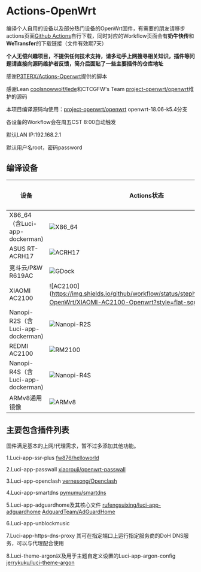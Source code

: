 # Actions-OpenWrt
编译个人自用的设备以及部分热门设备的OpenWrt固件，有需要的朋友请移步actions页面[Github Actions](https://github.com/stephensund/Openwrt-Actions/actions)自行下载，同时对应的Workflow页面会有**奶牛快传**和**WeTransfer**的下载链接（文件有效期7天）

**个人无偿兴趣项目，不提供任何技术支持，请多动手上网搜寻相关知识，插件等问题请直接向源码维护者反馈，简介后面贴了一些主要插件的仓库地址**

感谢[P3TERX/Actions-Openwrt](https://github.com/P3TERX/Actions-OpenWrt)提供的脚本

感谢Lean [coolsnowwolf/lede](https://github.com/coolsnowwolf/lede)和CTCGFW's Team [project-openwrt/openwrt](https://github.com/project-openwrt/openwrt)维护的源码

本项目编译源码均使用：[project-openwrt/openwrt](https://github.com/project-openwrt/openwrt) openwrt-18.06-k5.4分支

各设备的Workflow会在周五CST 8:00自动触发

默认LAN IP:192.168.2.1

默认用户名root，密码password

## 编译设备
|   设备   |  Actions状态  |  对应Actions链接  |
|  ----  |  ----  |  ----  |
|  X86_64（含Luci-app-dockerman)  | ![X86_64](https://img.shields.io/github/workflow/status/stephensund/Actions-OpenWrt/X86_64-Openwrt?style=flat-square) |  [X86_64](https://github.com/stephensund/Actions-OpenWrt/actions?query=workflow%3AX86_64-Openwrt)  |
|  ASUS RT-ACRH17  | ![ACRH17](https://img.shields.io/github/workflow/status/stephensund/Actions-OpenWrt/ACRH17-Openwrt?style=flat-square) |  [ASUS RT-ACRH17](https://github.com/stephensund/Actions-OpenWrt/actions?query=workflow%3AACRH17-Openwrt)  |
|  竞斗云/P&W R619AC  |  ![GDock](https://img.shields.io/github/workflow/status/stephensund/Actions-OpenWrt/GDock-OpenWrt?style=flat-square)  |  [竞斗云/R619AC](https://github.com/stephensund/Actions-OpenWrt/actions?query=workflow%3AGDock-OpenWrt)  |
|  XIAOMI AC2100  |  ![AC2100](https://img.shields.io/github/workflow/status/stephensund/Actions-OpenWrt/XIAOMI-AC2100-Openwrt?style=flat-square）  |  [XIAOMI-AC2100](https://github.com/stephensund/Actions-OpenWrt/actions?query=workflow%3AXIAOMI-AC2100-Openwrt)  |
|  Nanopi-R2S（含Luci-app-dockerman)  |  ![Nanopi-R2S](https://img.shields.io/github/workflow/status/stephensund/Actions-OpenWrt/Nanopi-R2S-Openwrt?style=flat-square)  |  [Nanopi-R2S](https://github.com/stephensund/Actions-OpenWrt/actions?query=workflow%3ANanopi-R2S-Openwrt)  |
|  REDMI AC2100  |  ![RM2100](https://img.shields.io/github/workflow/status/stephensund/Actions-OpenWrt/REDMI-AC2100-Openwrt?style=flat-square)  |  [RM2100](https://github.com/stephensund/Actions-OpenWrt/actions?query=workflow%3AREDMI-AC2100-Openwrt)  |
|  Nanopi-R4S（含Luci-app-dockerman)  |  ![Nanopi-R4S](https://img.shields.io/github/workflow/status/stephensund/Actions-OpenWrt/Nanopi-R4S-Openwrt?style=flat-square)  |  [Nanopi-R4S](https://github.com/stephensund/Actions-OpenWrt/actions?query=workflow%3ANanopi-R4S-Openwrt)  |
|  ARMv8通用镜像  |  ![ARMv8](https://img.shields.io/github/workflow/status/stephensund/Actions-OpenWrt/ARMv8-Multiplatform?style=flat-square)  |  [ARMv8-Multi](https://github.com/stephensund/Actions-OpenWrt/actions?query=workflow%3AARMv8-Multiplatform)  |

## 主要包含插件列表
固件满足基本的上网/代理需求，暂不过多添加其他功能。

1.Luci-app-ssr-plus [fw876/helloworld](https://github.com/fw876/helloworld)

2.Luci-app-passwall [xiaorouji/openwrt-passwall](https://github.com/xiaorouji/openwrt-passwall)

3.Luci-app-openclash [vernesong/Openclash](https://github.com/vernesong/OpenClash)

4.Luci-app-smartdns [pymumu/smartdns](https://github.com/pymumu/smartdns)

5.Luci-app-adguardhome及其核心文件 [rufengsuixing/luci-app-adguardhome](https://github.com/rufengsuixing/luci-app-adguardhome) [AdguardTeam/AdGuardHome](https://github.com/AdguardTeam/AdGuardHome)

6.Luci-app-unblockmusic

7.Luci-app-https-dns-proxy 其可在指定端口上运行指定服务商的DoH DNS服务，可以与代理配合使用

8.Luci-theme-argon以及用于主题自定义设置的Luci-app-argon-config [jerrykuku/luci-theme-argon](https://github.com/jerrykuku/luci-theme-argon)
